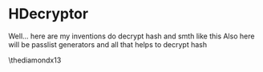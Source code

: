 # HDecryptor
Well... here are my inventions do decrypt hash and smth like this
Also here will be passlist generators and all that helps to decrypt hash









\thediamondx13
